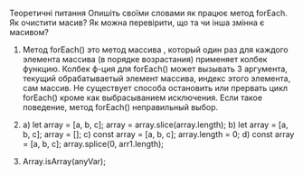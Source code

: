 Теоретичні питання
Опишіть своїми словами як працює метод forEach.
Як очистити масив?
Як можна перевірити, що та чи інша змінна є масивом?

1. Метод forEach() это метод массива , который один раз для каждого элемента массива (в порядке возрастания) применяет колбек функцию. Колбек ф-ция для forEach() может вызывать 3 аргумента,
текущий обрабатываетый элемент массива, индекс этого элемента, сам массив.
Не существует способа остановить или прервать цикл forEach() кроме как выбрасыванием исключения. Если такое поведение, метод forEach() неправильный выбор.

2.   a) let array = [a, b, c];  array = array.slice(array.length);
     b) let array = [a, b, c];  array = [];
     c) const array = [a, b, c]; array.length = 0;
     d) const array = [a, b, c]; array.splice(0, arr1.length);
     
3.  Array.isArray(anyVar);